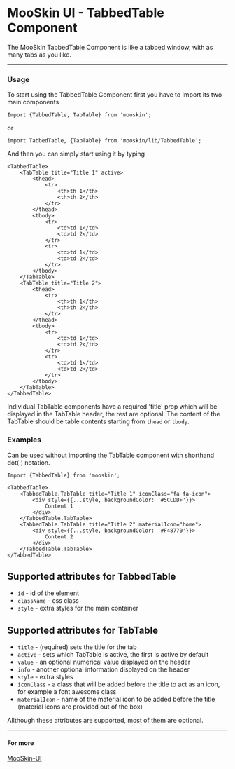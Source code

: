 # MooSkin UI - TabbedTable Component

The MooSkin TabbedTable Component is like a tabbed window, with as many tabs as you like.

___

### Usage

To start using the TabbedTable Component first you have to Import its two main components

```
Import {TabbedTable, TabTable} from 'mooskin';
```
or
```
import TabbedTable, {TabTable} from 'mooskin/lib/TabbedTable';
```

And then you can simply start using it by typing

```
<TabbedTable>
    <TabTable title="Title 1" active>
        <thead>
            <tr>
                <th>th 1</th>
                <th>th 2</th>
            </tr>
        </thead>
        <tbody>
            <tr>
                <td>td 1</td>
                <td>td 2</td>
            </tr>
            <tr>
                <td>td 1</td>
                <td>td 2</td>
            </tr>
        </tbody>
    </TabTable>
    <TabTable title="Title 2">
        <thead>
            <tr>
                <th>th 1</th>
                <th>th 2</th>
            </tr>
        </thead>
        <tbody>
            <tr>
                <td>td 1</td>
                <td>td 2</td>
            </tr>
            <tr>
                <td>td 1</td>
                <td>td 2</td>
            </tr>
        </tbody>
    </TabTable>
</TabbedTable>
```


Individual TabTable components have a required 'title' prop which will be displayed in the TabTable header, the rest are optional. The content of the TabTable should be table contents starting from `thead` or `tbody`.

### Examples

Can be used without importing the TabTable component with shorthand dot(.) notation.

```
Import {TabbedTable} from 'mooskin';

<TabbedTable>
    <TabbedTable.TabTable title="Title 1" iconClass="fa fa-icon">
        <div style={{...style, backgroundColor: '#5CCDDF'}}>
            Content 1
        </div>
    </TabbedTable.TabTable>
    <TabbedTable.TabTable title="Title 2" materialIcon="home">
        <div style={{...style, backgroundColor: '#F48770'}}>
            Content 2
        </div>
    </TabbedTable.TabTable>
</TabbedTable>
```

<div class="playground-doc">

## Supported attributes for TabbedTable

* `id` - id of the element
* `className` - css class
* `style` - extra styles for the main container

## Supported attributes for TabTable 

* `title` - (required) sets the title for the tab
* `active` - sets which TabTable is active, the first is active by default
* `value` - an optional numerical value displayed on the header
* `info` - another optional information displayed on the header
* `style` -  extra styles 
* `iconClass` - a class that will be added before the title to act as an icon, for example a font awesome class
* `materialIcon` - name of the material icon to be added before the title (material icons are provided out of the box)

</div>

Allthough these attributes are supported, most of them are optional.

___

#### For more

[MooSkin-UI](https://github.com/moosend/mooskin-ui)